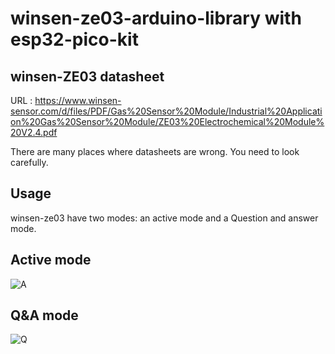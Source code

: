 #  winsen-ze03-arduino-library with esp32-pico-kit

winsen-ZE03 datasheet
---
URL : https://www.winsen-sensor.com/d/files/PDF/Gas%20Sensor%20Module/Industrial%20Application%20Gas%20Sensor%20Module/ZE03%20Electrochemical%20Module%20V2.4.pdf

There are many places where datasheets are wrong. You need to look carefully.

Usage
---
winsen-ze03 have two modes: an active mode and a Question and answer mode.

Active mode
---
![A](https://user-images.githubusercontent.com/32832715/115053042-a5d30180-9f19-11eb-9630-da6a58f55690.PNG)

Q&A mode
---
![Q](https://user-images.githubusercontent.com/32832715/115053048-a79cc500-9f19-11eb-80a6-3411a3bd493a.png)
